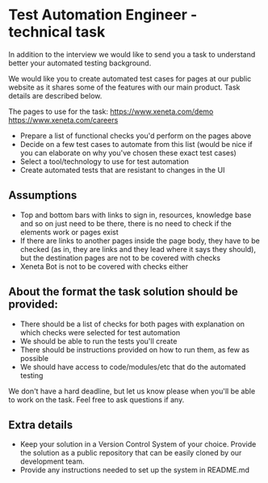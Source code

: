 # Test Automation Engineer - technical task

In addition to the interview we would like to send you a task to understand better your automated testing background.

We would like you to create automated test cases for pages at our public website as it shares some of the features with our main product. Task details are described below.

The pages to use for the task:
https://www.xeneta.com/demo
https://www.xeneta.com/careers

* Prepare a list of functional checks you'd perform on the pages above
* Decide on a few test cases to automate from this list (would be nice if you can elaborate on why you've chosen these exact test cases)
* Select a tool/technology to use for test automation
* Create automated tests that are resistant to changes in the UI

## Assumptions

- Top and bottom bars with links to sign in, resources, knowledge base and so on just need to be there, there is no need to check if the elements work or pages exist
- If there are links to another pages inside the page body, they have to be checked (as in, they are links and they lead where it says they should), but the destination pages are not to be covered with checks
- Xeneta Bot is not to be covered with checks either

## About the format the task solution should be provided:

* There should be a list of checks for both pages with explanation on which checks were selected for test automation
* We should be able to run the tests you'll create 
* There should be instructions provided on how to run them, as few as possible
* We should have access to code/modules/etc that do the automated testing

We don't have a hard deadline, but let us know please when you'll be able to work on the task. Feel free to ask questions if any.

## Extra details
- Keep your solution in a Version Control System of your choice. Provide the solution as a public repository that can be easily cloned by our development team.
- Provide any instructions needed to set up the system in README.md
